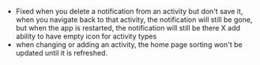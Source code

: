 - Fixed when you delete a notification from an activity but don't save it, when you navigate back to that activity, the notification will still be gone, but when the app is restarted, the notification will still be there
X add ability to have empty icon for activity types
- when changing or adding an activity, the home page sorting won't be updated until it is refreshed.
